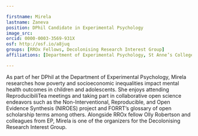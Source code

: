 ```yaml
---

firstname: Mirela
lastname: Zaneva
position: DPhil Candidate in Experimental Psychology
image_src: 
orcid: 0000-0003-3569-931X
osf: http://osf.io/a8juq
groups: [RROx Fellows, Decolonising Research Interest Group]
affiliations: [Department of Experimental Psychology, St Anne’s College, Medical Sciences Division]

---
```


As part of her DPhil at the Department of Experimental Psychology, 
Mirela researches how poverty and socioeconomic inequalities impact mental health outcomes 
in children and adolescents. 
She enjoys attending ReproducibiliTea meetings and taking part in 
collaborative open science endeavors such as the 
Non-Interventional, Reproducible, and Open Evidence Synthesis (NIROES) project 
and FORRT’s glossary of open scholarship terms among others. 
Alongside RROx fellow Olly Robertson and colleagues from EP, 
Mirela is one of the organizers for the Decolonising Research Interest Group.
